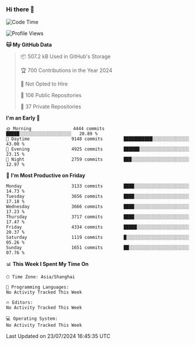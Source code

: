 ### Hi there 👋

<!--
**qbosen/qbosen** is a ✨ _special_ ✨ repository because its `README.md` (this file) appears on your GitHub profile.

Here are some ideas to get you started:

- 🔭 I’m currently working on ...
- 🌱 I’m currently learning ...
- 👯 I’m looking to collaborate on ...
- 🤔 I’m looking for help with ...
- 💬 Ask me about ...
- 📫 How to reach me: ...
- 😄 Pronouns: ...
- ⚡ Fun fact: ...
-->

<!--START_SECTION:waka-->
![Code Time](http://img.shields.io/badge/Code%20Time-2%2C111%20hrs%2036%20mins-blue)

![Profile Views](http://img.shields.io/badge/Profile%20Views-0-blue)

**🐱 My GitHub Data** 

> 📦 507.2 kB Used in GitHub's Storage 
 > 
> 🏆 700 Contributions in the Year 2024
 > 
> 🚫 Not Opted to Hire
 > 
> 📜 106 Public Repositories 
 > 
> 🔑 37 Private Repositories 
 > 
**I'm an Early 🐤** 

```text
🌞 Morning                4444 commits        █████░░░░░░░░░░░░░░░░░░░░   20.89 % 
🌆 Daytime                9148 commits        ███████████░░░░░░░░░░░░░░   43.00 % 
🌃 Evening                4925 commits        ██████░░░░░░░░░░░░░░░░░░░   23.15 % 
🌙 Night                  2759 commits        ███░░░░░░░░░░░░░░░░░░░░░░   12.97 % 
```
📅 **I'm Most Productive on Friday** 

```text
Monday                   3133 commits        ████░░░░░░░░░░░░░░░░░░░░░   14.73 % 
Tuesday                  3656 commits        ████░░░░░░░░░░░░░░░░░░░░░   17.18 % 
Wednesday                3666 commits        ████░░░░░░░░░░░░░░░░░░░░░   17.23 % 
Thursday                 3717 commits        ████░░░░░░░░░░░░░░░░░░░░░   17.47 % 
Friday                   4334 commits        █████░░░░░░░░░░░░░░░░░░░░   20.37 % 
Saturday                 1119 commits        █░░░░░░░░░░░░░░░░░░░░░░░░   05.26 % 
Sunday                   1651 commits        ██░░░░░░░░░░░░░░░░░░░░░░░   07.76 % 
```


📊 **This Week I Spent My Time On** 

```text
🕑︎ Time Zone: Asia/Shanghai

💬 Programming Languages: 
No Activity Tracked This Week

🔥 Editors: 
No Activity Tracked This Week

💻 Operating System: 
No Activity Tracked This Week
```


 Last Updated on 23/07/2024 16:45:35 UTC
<!--END_SECTION:waka-->
